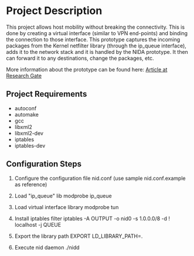 Project Description
==============================

This project allows host mobility without breaking the connectivity. This is done by creating a virtual interface (similar to VPN end-points) and binding the connection to those interface. This prototype captures the incoming packages from the Kernel netfilter library (through the ip_queue interface), adds it to the network stack and it is handled by the NIDA prototype. It then can forward it to any destinations, change the packages, etc.

More information about the prototype can be found here: [Article at Research Gate](https://www.researchgate.net/publication/221325114_A_next_generation_internet_architecture_for_mobility_and_multi-homing_support)

Project Requirements
------------
- autoconf
- automake
- gcc
- libxml2
- libxml2-dev
- iptables
- iptables-dev

Configuration Steps
------------
1. Configure the configuration file
nid.conf (use sample nid.conf.example as reference)

2. Load "ip_queue" lib
modprobe ip_queue

3. Load virtual interface library
modprobe tun

4. Install iptables filter
iptables -A OUTPUT -o nid0 -s 1.0.0.0/8 -d ! localhost -j QUEUE

5. Export the library path
EXPORT LD_LIBRARY_PATH=.

6. Execute nid daemon
./nidd
